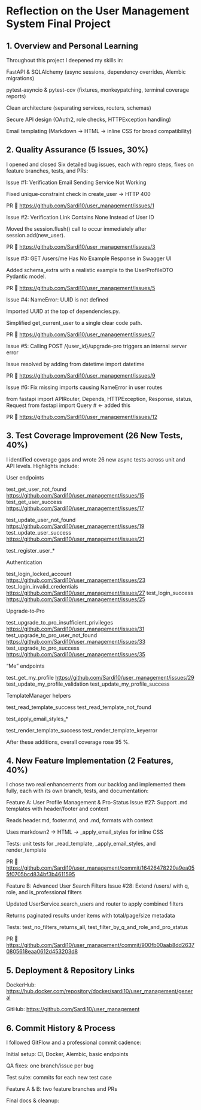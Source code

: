 # Reflection on the User Management System Final Project

## 1. Overview and Personal Learning

Throughout this project I deepened my skills in:

FastAPI & SQLAlchemy (async sessions, dependency overrides, Alembic migrations)

pytest‐asyncio & pytest-cov (fixtures, monkeypatching, terminal coverage reports)

Clean architecture (separating services, routers, schemas)

Secure API design (OAuth2, role checks, HTTPException handling)

Email templating (Markdown → HTML → inline CSS for broad compatibility)

## 2. Quality Assurance (5 Issues, 30%)
I opened and closed Six detailed bug issues, each with repro steps, fixes on feature branches, tests, and PRs:

Issue #1: Verification Email Sending Service Not Working

Fixed unique‐constraint check in create_user → HTTP 400

PR 🔗 https://github.com/Sardi10/user_management/issues/1

Issue #2: Verification Link Contains None Instead of User ID

Moved the session.flush() call to occur immediately after session.add(new_user).

PR 🔗 https://github.com/Sardi10/user_management/issues/3

Issue #3: GET /users/me Has No Example Response in Swagger UI

Added schema_extra with a realistic example to the UserProfileDTO Pydantic model.

PR 🔗 https://github.com/Sardi10/user_management/issues/5

Issue #4: NameError: UUID is not defined

Imported UUID at the top of dependencies.py.

Simplified get_current_user to a single clear code path.

PR 🔗 https://github.com/Sardi10/user_management/issues/7

Issue #5: Calling POST /{user_id}/upgrade-pro triggers an internal server error

Issue resolved by adding from datetime import datetime

PR 🔗 https://github.com/Sardi10/user_management/issues/9

Issue #6: Fix missing imports causing NameError in user routes

from fastapi import APIRouter, Depends, HTTPException, Response, status, Request
from fastapi import Query # ← added this

PR 🔗 https://github.com/Sardi10/user_management/issues/12

## 3. Test Coverage Improvement (26 New Tests, 40%)
I identified coverage gaps and wrote 26 new async tests across unit and API levels. Highlights include:

User endpoints

test_get_user_not_found https://github.com/Sardi10/user_management/issues/15 
test_get_user_success https://github.com/Sardi10/user_management/issues/17

test_update_user_not_found https://github.com/Sardi10/user_management/issues/19 
test_update_user_success https://github.com/Sardi10/user_management/issues/21

test_register_user_* 

Authentication

test_login_locked_account https://github.com/Sardi10/user_management/issues/23
test_login_invalid_credentials https://github.com/Sardi10/user_management/issues/27
test_login_success https://github.com/Sardi10/user_management/issues/25

Upgrade‐to‐Pro

test_upgrade_to_pro_insufficient_privileges https://github.com/Sardi10/user_management/issues/31
test_upgrade_to_pro_user_not_found https://github.com/Sardi10/user_management/issues/33
test_upgrade_to_pro_success https://github.com/Sardi10/user_management/issues/35

“Me” endpoints

test_get_my_profile https://github.com/Sardi10/user_management/issues/29
test_update_my_profile_validation
test_update_my_profile_success 

TemplateManager helpers

test_read_template_success 
test_read_template_not_found 

test_apply_email_styles_* 

test_render_template_success 
test_render_template_keyerror

After these additions, overall coverage rose 95 %.

## 4. New Feature Implementation (2 Features, 40%)
I chose two real enhancements from our backlog and implemented them fully, each with its own branch, tests, and documentation:

Feature A: User Profile Management & Pro-Status
Issue #27: Support .md templates with header/footer and context

Reads header.md, footer.md, and <name>.md, formats with context

Uses markdown2 → HTML → _apply_email_styles for inline CSS

Tests: unit tests for _read_template, _apply_email_styles, and render_template

PR 🔗 https://github.com/Sardi10/user_management/commit/16426478220a9ea055f0705bcd834bf3b4611595

Feature B: Advanced User Search Filters
Issue #28: Extend /users/ with q, role, and is_professional filters

Updated UserService.search_users and router to apply combined filters

Returns paginated results under items with total/page/size metadata

Tests: test_no_filters_returns_all, test_filter_by_q_and_role_and_pro_status

PR 🔗 https://github.com/Sardi10/user_management/commit/900fb00aab8dd26370805618eaa0612d453203d8

## 5. Deployment & Repository Links
DockerHub: https://hub.docker.com/repository/docker/sardi10/user_management/general

GitHub: https://github.com/Sardi10/user_management

## 6. Commit History & Process
I followed GitFlow and a professional commit cadence:

Initial setup: CI, Docker, Alembic, basic endpoints 

QA fixes: one branch/issue per bug 

Test suite: commits for each new test case 

Feature A & B: two feature branches and PRs 

Final docs & cleanup: 
